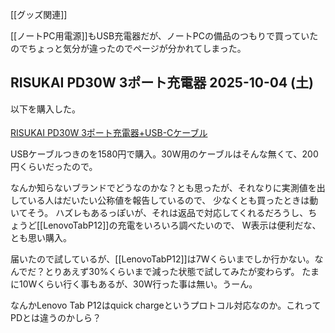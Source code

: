 [[グッズ関連]]

[[ノートPC用電源]]もUSB充電器だが、ノートPCの備品のつもりで買っていたのでちょっと気分が違ったのでページが分かれてしまった。

## RISUKAI PD30W 3ポート充電器 2025-10-04 (土)

以下を購入した。

<a href="https://hb.afl.rakuten.co.jp/ichiba/4d01a094.b11286ef.4d01a095.00be98ba/?pc=https%3A%2F%2Fitem.rakuten.co.jp%2Fauc-risukai%2Ft373-%2F&link_type=pict&ut=eyJwYWdlIjoiaXRlbSIsInR5cGUiOiJwaWN0Iiwic2l6ZSI6IjI0MHgyNDAiLCJuYW0iOjEsIm5hbXAiOiJyaWdodCIsImNvbSI6MSwiY29tcCI6ImRvd24iLCJwcmljZSI6MCwiYm9yIjoxLCJjb2wiOjEsImJidG4iOjEsInByb2QiOjAsImFtcCI6ZmFsc2V9" target="_blank" rel="nofollow sponsored noopener" style="word-wrap:break-word;"><img src="https://hbb.afl.rakuten.co.jp/hgb/4d01a094.b11286ef.4d01a095.00be98ba/?me_id=1303095&item_id=10261032&pc=https%3A%2F%2Fthumbnail.image.rakuten.co.jp%2F%400_mall%2Fauc-risukai%2Fcabinet%2Fk35%2Fimgrc0107425252.jpg%3F_ex%3D240x240&s=240x240&t=pict" border="0" style="margin:2px" alt="" title=""><br>
RISUKAI PD30W 3ポート充電器+USB-Cケーブル</a>

USBケーブルつきのを1580円で購入。30W用のケーブルはそんな無くて、200円くらいだったので。

なんか知らないブランドでどうなのかな？とも思ったが、それなりに実測値を出している人はだいたい公称値を報告しているので、
少なくとも買ったときは動いてそう。
ハズレもあるっぽいが、それは返品で対応してくれるだろうし、ちょうど[[LenovoTabP12]]の充電をいろいろ調べたいので、
W表示は便利だな、とも思い購入。

届いたので試しているが、[[LenovoTabP12]]は7Wくらいまでしか行かない。なんでだ？とりあえず30%くらいまで減った状態で試してみたが変わらず。
たまに10Wくらい行く事もあるが、30W行った事は無い。うーん。

なんかLenovo Tab P12はquick chargeというプロトコル対応なのか。これってPDとは違うのかしら？